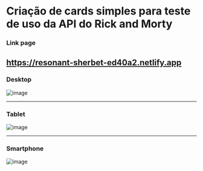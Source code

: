 # Criação de cards simples para teste de uso da API do Rick and Morty

### Link page

## https://resonant-sherbet-ed40a2.netlify.app

### Desktop

![image](https://user-images.githubusercontent.com/92615688/179310996-6d629953-0cf0-4b92-a71b-95445b9e4bb1.png)

---

### Tablet

![image](https://user-images.githubusercontent.com/92615688/179310904-37a527be-5ac0-44b2-91ed-326b0dd50a80.png)

---

### Smartphone

![image](https://user-images.githubusercontent.com/92615688/179310954-f5087579-934f-46a5-8c91-7fc2bf590053.png)

